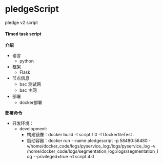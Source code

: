 # pledgeScript
pledge v2 script


####  Timed task script

**介绍**

- 语言
  - python
- 框架
  - Flask
- 节点信息
  - bsc 测试网
  - bsc 主网
- 部署
  - docker部署


**部署命令**
- 开发环境：
  - development:
    - 构建镜像：docker build -t script:1.0  -f DockerfileTest .
    - 启动容器：docker run --name pledgescript -p 58480:58480  -v/home/docker_code/logs/pyservice_log:/logs/pyservice_log   -v /home/docker_code/logs/segmentation_log:/logs/segmentation_log  --privileged=true   -d script:4.0
